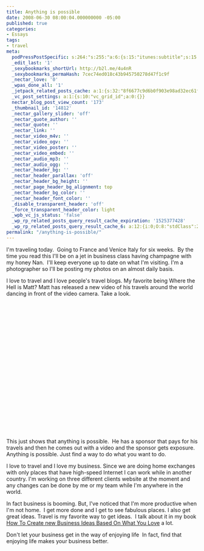 ```yaml
---
title: Anything is possible
date: 2008-06-30 08:00:04.000000000 -05:00
published: true
categories:
- Essays
tags:
- travel
meta:
  podPressPostSpecific: s:264:"s:255:"a:6:{s:15:"itunes:subtitle";s:15:"##PostExcerpt##";s:14:"itunes:summary";s:15:"##PostExcerpt##";s:15:"itunes:keywords";s:17:"##WordPressCats##";s:13:"itunes:author";s:10:"##Global##";s:15:"itunes:explicit";s:7:"Default";s:12:"itunes:block";s:7:"Default";}";";
  _edit_last: '1'
  _sexybookmarks_shortUrl: http://b2l.me/4u4nR
  _sexybookmarks_permaHash: 7cec74ed018c43b945750278d47f1c9f
  _nectar_love: '0'
  _wpas_done_all: '1'
  _jetpack_related_posts_cache: a:1:{s:32:"8f6677c9d6b0f903e98ad32ec61f8deb";a:2:{s:7:"expires";i:1470793242;s:7:"payload";a:3:{i:0;a:1:{s:2:"id";i:4419;}i:1;a:1:{s:2:"id";i:1766;}i:2;a:1:{s:2:"id";i:214;}}}}
  _vc_post_settings: a:1:{s:10:"vc_grid_id";a:0:{}}
  nectar_blog_post_view_count: '173'
  _thumbnail_id: '14812'
  _nectar_gallery_slider: 'off'
  _nectar_quote_author: ''
  _nectar_quote: ''
  _nectar_link: ''
  _nectar_video_m4v: ''
  _nectar_video_ogv: ''
  _nectar_video_poster: ''
  _nectar_video_embed: ''
  _nectar_audio_mp3: ''
  _nectar_audio_ogg: ''
  _nectar_header_bg: ''
  _nectar_header_parallax: 'off'
  _nectar_header_bg_height: ''
  _nectar_page_header_bg_alignment: top
  _nectar_header_bg_color: ''
  _nectar_header_font_color: ''
  _disable_transparent_header: 'off'
  _force_transparent_header_color: light
  _wpb_vc_js_status: 'false'
  _wp_rp_related_posts_query_result_cache_expiration: '1525377428'
  _wp_rp_related_posts_query_result_cache_6: a:12:{i:0;O:8:"stdClass":2:{s:7:"post_id";s:4:"4410";s:5:"score";s:17:"62.27099924783208";}i:1;O:8:"stdClass":2:{s:7:"post_id";s:4:"4409";s:5:"score";s:18:"56.187422004213545";}i:2;O:8:"stdClass":2:{s:7:"post_id";s:4:"4437";s:5:"score";s:17:"53.91481922725109";}i:3;O:8:"stdClass":2:{s:7:"post_id";s:4:"1766";s:5:"score";s:17:"52.70148339409353";}i:4;O:8:"stdClass":2:{s:7:"post_id";s:4:"4408";s:5:"score";s:17:"51.88223715761583";}i:5;O:8:"stdClass":2:{s:7:"post_id";s:4:"4419";s:5:"score";s:18:"50.739824888070075";}i:6;O:8:"stdClass":2:{s:7:"post_id";s:4:"2297";s:5:"score";s:17:"49.16860007142343";}i:7;O:8:"stdClass":2:{s:7:"post_id";s:4:"4407";s:5:"score";s:16:"47.5632686588593";}i:8;O:8:"stdClass":2:{s:7:"post_id";s:3:"788";s:5:"score";s:18:"46.604122498352126";}i:9;O:8:"stdClass":2:{s:7:"post_id";s:4:"4411";s:5:"score";s:17:"44.47141964541915";}i:10;O:8:"stdClass":2:{s:7:"post_id";s:4:"9315";s:5:"score";s:18:"43.979749720367224";}i:11;O:8:"stdClass":2:{s:7:"post_id";s:4:"4406";s:5:"score";s:17:"40.91264329063452";}}
permalink: "/anything-is-possible/"
---
```

I'm traveling today.  Going to France and Venice Italy for six weeks.  By the time you read this I'll be on a jet in business class having champagne with my honey Nan.  I'll keep everyone up to date on what I'm visiting. I'm a photographer so I'll be posting my photos on an almost daily basis.

I love to travel and I love people's travel blogs. My favorite being Where the Hell is Matt? Matt has released a new video of his travels around the world dancing in front of the video camera. Take a look.

<object width="425" height="344" classid="clsid:d27cdb6e-ae6d-11cf-96b8-444553540000" codebase="http://download.macromedia.com/pub/shockwave/cabs/flash/swflash.cab#version=6,0,40,0"><param name="src" value="http://www.youtube.com/v/zlfKdbWwruY&amp;hl=en" /><embed type="application/x-shockwave-flash" width="425" height="344" src="http://www.youtube.com/v/zlfKdbWwruY&amp;hl=en" /></object>

This just shows that anything is possible.  He has a sponsor that pays for his travels and then he comes out with a video and the sponsor gets exposure.  Anything is possible. Just find a way to do what you want to do.

I love to travel and I love my business. Since we are doing home exchanges with only places that have high-speed Internet I can work while in another country. I'm working on three different clients website at the moment and any changes can be done by me or my team while I'm anywhere in the world.

In fact business is booming. But, I've noticed that I'm more productive when I'm not home.  I get more done and I get to see fabulous places. I also get great ideas. Travel is my favorite way to get ideas.  I talk about it in my book <a href="https://amzn.to/2q38olf">How To Create new Business Ideas Based On What You Love</a> a lot.

Don't let your business get in the way of enjoying life  In fact, find that enjoying life makes your business better.
